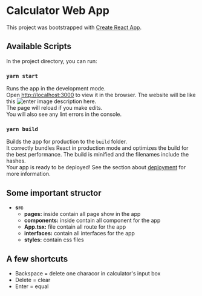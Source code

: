 # Calculator Web App
This project was bootstrapped with [Create React App](https://github.com/facebook/create-react-app).
## Available Scripts
In the project directory, you can run:
### `yarn start`
Runs the app in the development mode.\
Open [http://localhost:3000](http://localhost:3000) to view it in the browser.
The website will be like this
![enter image description here](https://www.dropbox.com/s/02gh1bjsfbmcesz/calculatorAppLayout.jpg?raw=1).\
The page will reload if you make edits.\
You will also see any lint errors in the console.
### `yarn build`
Builds the app for production to the `build` folder.\
It correctly bundles React in production mode and optimizes the build for the best performance.
The build is minified and the filenames include the hashes.\
Your app is ready to be deployed!
See the section about [deployment](https://facebook.github.io/create-react-app/docs/deployment) for more information.
## Some important structor

 - **src**
	 - **pages:** inside contain all page show in the app
	 - **components:** inside contain all component for the app
	 - **App.tsx:** file contain all route for the app
	 - **interfaces:** contain all interfaces for the app
	 - **styles:** contain css files
## A few shortcuts
 - Backspace = delete one characor in calculator's input box
 - Delete = clear
 - Enter = equal
